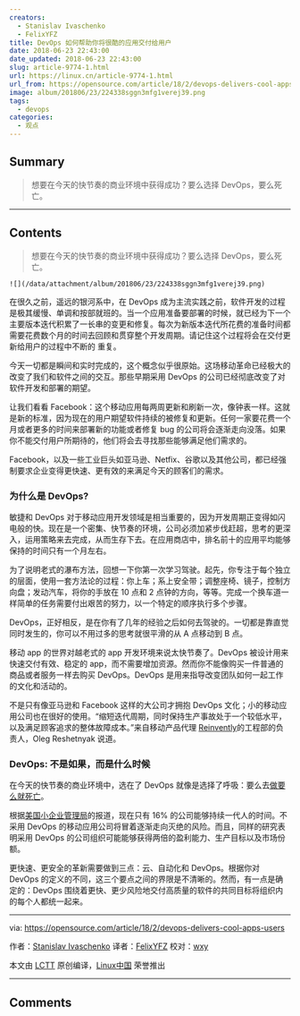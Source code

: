 ```yaml
---
creators:
  - Stanislav Ivaschenko
  - FelixYFZ
title: DevOps 如何帮助你将很酷的应用交付给用户
date: 2018-06-23 22:43:00
date_updated: 2018-06-23 22:43:00
slug: article-9774-1.html
url: https://linux.cn/article-9774-1.html
url_from: https://opensource.com/article/18/2/devops-delivers-cool-apps-users
image: album/201806/23/224338sggn3mfg1verej39.png
tags:
  - devops
categories:
  - 观点
---
```


## Summary

> 想要在今天的快节奏的商业环境中获得成功？要么选择 DevOps，要么死亡。

***

<!-- more -->

## Contents

> 
> 想要在今天的快节奏的商业环境中获得成功？要么选择 DevOps，要么死亡。
> 
> 
> 

`![](/data/attachment/album/201806/23/224338sggn3mfg1verej39.png)`

在很久之前，遥远的银河系中，在 DevOps 成为主流实践之前，软件开发的过程是极其缓慢、单调和按部就班的。当一个应用准备要部署的时候，就已经为下一个主要版本迭代积累了一长串的变更和修复。每次为新版本迭代所花费的准备时间都需要花费数个月的时间去回顾和贯穿整个开发周期。请记住这个过程将会在交付更新给用户的过程中不断的 重复。

今天一切都是瞬间和实时完成的，这个概念似乎很原始。这场移动革命已经极大的改变了我们和软件之间的交互。那些早期采用 DevOps 的公司已经彻底改变了对软件开发和部署的期望。

让我们看看 Facebook：这个移动应用每两周更新和刷新一次，像钟表一样。这就是新的标准，因为现在的用户期望软件持续的被修复和更新。任何一家要花费一个月或者更多的时间来部署新的功能或者修复 bug 的公司将会逐渐走向没落。如果你不能交付用户所期待的，他们将会去寻找那些能够满足他们需求的。

Facebook，以及一些工业巨头如亚马逊、Netfix、谷歌以及其他公司，都已经强制要求企业变得更快速、更有效的来满足今天的顾客们的需求。

### 为什么是 DevOps?

敏捷和 DevOps 对于移动应用开发领域是相当重要的，因为开发周期正变得如闪电般的快。现在是一个密集、快节奏的环境，公司必须加紧步伐赶超，思考的更深入，运用策略来去完成，从而生存下去。在应用商店中，排名前十的应用平均能够保持的时间只有一个月左右。

为了说明老式的瀑布方法，回想一下你第一次学习驾驶。起先，你专注于每个独立的层面，使用一套方法论的过程：你上车；系上安全带；调整座椅、镜子，控制方向盘；发动汽车，将你的手放在 10 点和 2 点钟的方向，等等。完成一个换车道一样简单的任务需要付出艰苦的努力，以一个特定的顺序执行多个步骤。

DevOps，正好相反，是在你有了几年的经验之后如何去驾驶的。一切都是靠直觉同时发生的，你可以不用过多的思考就很平滑的从 A 点移动到 B 点。

移动 app 的世界对越老式的 app 开发环境来说太快节奏了。DevOps 被设计用来快速交付有效、稳定的 app，而不需要增加资源。然而你不能像购买一件普通的商品或者服务一样去购买 DevOps。DevOps 是用来指导改变团队如何一起工作的文化和活动的。

不是只有像亚马逊和 Facebook 这样的大公司才拥抱 DevOps 文化；小的移动应用公司也在很好的使用。“缩短迭代周期，同时保持生产事故处于一个较低水平，以及满足顾客追求的整体故障成本。”来自移动产品代理 [Reinvently](https://reinvently.com/)的工程部的负责人，Oleg Reshetnyak 说道。

### DevOps: 不是如果，而是什么时候

在今天的快节奏的商业环境中，选在了 DevOps 就像是选择了呼吸：要么去[做要么就死亡](https://squadex.com/insights/devops-or-die/)。

根据[美国小企业管理局](https://www.sba.gov/)的报道，现在只有 16% 的公司能够持续一代人的时间。不采用 DevOps 的移动应用公司将冒着逐渐走向灭绝的风险。而且，同样的研究表明采用 DevOps 的公司组织可能能够获得两倍的盈利能力、生产目标以及市场份额。

更快速、更安全的革新需要做到三点：云、自动化和 DevOps。根据你对 DevOps 的定义的不同，这三个要点之间的界限是不清晰的。然而，有一点是确定的：DevOps 围绕着更快、更少风险地交付高质量的软件的共同目标将组织内的每个人都统一起来。

---

via: <https://opensource.com/article/18/2/devops-delivers-cool-apps-users>

作者：[Stanislav Ivaschenko](https://opensource.com/users/ilyadudkin) 译者：[FelixYFZ](https://github.com/FelixYFZ) 校对：[wxy](https://github.com/wxy)

本文由 [LCTT](https://github.com/LCTT/TranslateProject) 原创编译，[Linux中国](https://linux.cn/) 荣誉推出

***

## Comments
